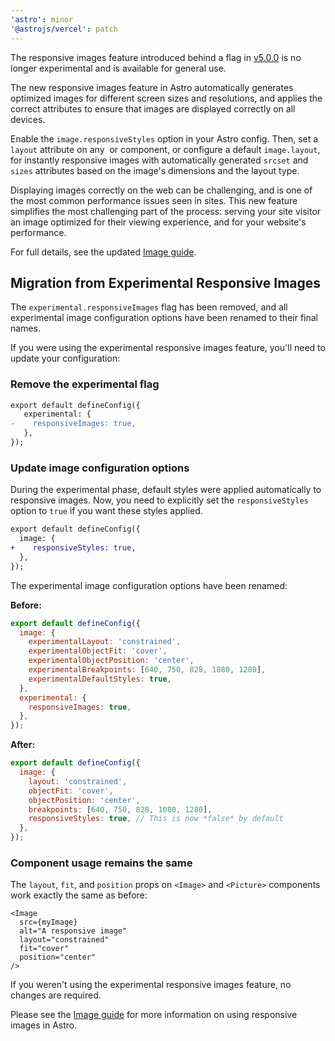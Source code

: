 ```yaml
---
'astro': minor
'@astrojs/vercel': patch
---
```


The responsive images feature introduced behind a flag in [v5.0.0](https://github.com/withastro/astro/blob/main/packages/astro/CHANGELOG.md#500) is no longer experimental and is available for general use.

The new responsive images feature in Astro automatically generates optimized images for different screen sizes and resolutions, and applies the correct attributes to ensure that images are displayed correctly on all devices. 

Enable the `image.responsiveStyles` option in your Astro config. Then, set a `layout` attribute on any <Image /> or <Picture /> component, or configure a default `image.layout`, for instantly responsive images with automatically generated `srcset` and `sizes` attributes based on the image's dimensions and the layout type.

Displaying images correctly on the web can be challenging, and is one of the most common performance issues seen in sites. This new feature simplifies the most challenging part of the process: serving your site visitor an image optimized for their viewing experience, and for your website's performance.

For full details, see the updated [Image guide](https://docs.astro.build/en/guides/images/#responsive-image-behavior).

## Migration from Experimental Responsive Images

The `experimental.responsiveImages` flag has been removed, and all experimental image configuration options have been renamed to their final names.

If you were using the experimental responsive images feature, you'll need to update your configuration:

### Remove the experimental flag

```diff
export default defineConfig({
   experimental: {
-    responsiveImages: true,
   },
});
```

### Update image configuration options

During the experimental phase, default styles were applied automatically to responsive images. Now, you need to explicitly set the `responsiveStyles` option to `true` if you want these styles applied.

```diff
export default defineConfig({
  image: {
+    responsiveStyles: true,
  },
});
```

The experimental image configuration options have been renamed:

**Before:**
```js
export default defineConfig({
  image: {
    experimentalLayout: 'constrained',
    experimentalObjectFit: 'cover', 
    experimentalObjectPosition: 'center',
    experimentalBreakpoints: [640, 750, 828, 1080, 1280],
    experimentalDefaultStyles: true, 
  },
  experimental: {
    responsiveImages: true,
  },
});
```

**After:**
```js
export default defineConfig({
  image: {
    layout: 'constrained',
    objectFit: 'cover',
    objectPosition: 'center', 
    breakpoints: [640, 750, 828, 1080, 1280],
    responsiveStyles: true, // This is now *false* by default
  },
});
```

### Component usage remains the same

The `layout`, `fit`, and `position` props on `<Image>` and `<Picture>` components work exactly the same as before:

```astro
<Image 
  src={myImage} 
  alt="A responsive image"
  layout="constrained"
  fit="cover"
  position="center"
/>
```

If you weren't using the experimental responsive images feature, no changes are required.

Please see the [Image guide](https://docs.astro.build/en/guides/images/#responsive-image-behavior) for more information on using responsive images in Astro.

